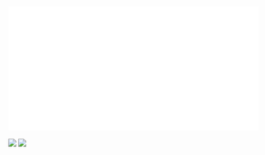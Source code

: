 ![Metrics](/github-metrics.svg)

[![](https://cp-logo.vercel.app/atcoder/shugo256)](https://atcoder.jp/users/shugo256?lang=en) 
[![](https://cp-logo.vercel.app/codeforces/shugo256)](https://codeforces.com/profile/shugo256)
